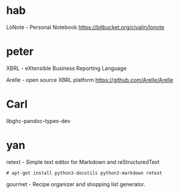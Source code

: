 # hab

LoNote - Personal Notebook
<https://bitbucket.org/civalin/lonote>  

# peter 

XBRL - eXtensible Business Reporting Language

Arelle -  open source XBRL platform
<https://github.com/Arelle/Arelle>  ‎


# Carl 


 libghc-pandoc-types-dev
 
# yan



retext - Simple text editor for Markdown and reStructuredText


    # apt-get install python3-docutils python3-markdown retext


gourmet - Recipe organizer and shopping list generator.